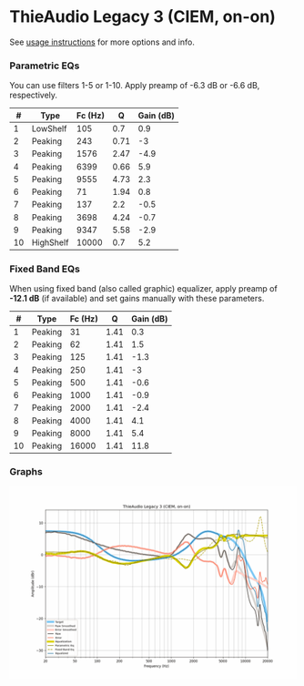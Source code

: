 # ThieAudio Legacy 3 (CIEM, on-on)
See [usage instructions](https://github.com/jaakkopasanen/AutoEq#usage) for more options and info.

### Parametric EQs
You can use filters 1-5 or 1-10. Apply preamp of -6.3 dB or -6.6 dB, respectively.

|   # | Type      |   Fc (Hz) |    Q |   Gain (dB) |
|-----|-----------|-----------|------|-------------|
|   1 | LowShelf  |       105 | 0.7  |         0.9 |
|   2 | Peaking   |       243 | 0.71 |        -3   |
|   3 | Peaking   |      1576 | 2.47 |        -4.9 |
|   4 | Peaking   |      6399 | 0.66 |         5.9 |
|   5 | Peaking   |      9555 | 4.73 |         2.3 |
|   6 | Peaking   |        71 | 1.94 |         0.8 |
|   7 | Peaking   |       137 | 2.2  |        -0.5 |
|   8 | Peaking   |      3698 | 4.24 |        -0.7 |
|   9 | Peaking   |      9347 | 5.58 |        -2.9 |
|  10 | HighShelf |     10000 | 0.7  |         5.2 |

### Fixed Band EQs
When using fixed band (also called graphic) equalizer, apply preamp of **-12.1 dB** (if available) and set gains manually with these parameters.

|   # | Type    |   Fc (Hz) |    Q |   Gain (dB) |
|-----|---------|-----------|------|-------------|
|   1 | Peaking |        31 | 1.41 |         0.3 |
|   2 | Peaking |        62 | 1.41 |         1.5 |
|   3 | Peaking |       125 | 1.41 |        -1.3 |
|   4 | Peaking |       250 | 1.41 |        -3   |
|   5 | Peaking |       500 | 1.41 |        -0.6 |
|   6 | Peaking |      1000 | 1.41 |        -0.9 |
|   7 | Peaking |      2000 | 1.41 |        -2.4 |
|   8 | Peaking |      4000 | 1.41 |         4.1 |
|   9 | Peaking |      8000 | 1.41 |         5.4 |
|  10 | Peaking |     16000 | 1.41 |        11.8 |

### Graphs
![](./ThieAudio%20Legacy%203%20(CIEM,%20on-on).png)
